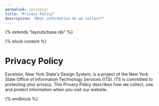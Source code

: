 ```yaml
---
permalink: /privacy/
title: "Privacy Policy"
description: "What information do we collect?"
---
```


{% extends "layouts/base.njk" %}

{% block content %}

# Privacy Policy

Excelsior, New York State's Design System, is a project of the New York State Office of Information Technology Services (ITS). ITS is committed to protecting your privacy. This Privacy Policy describes how we collect, use, and protect information when you visit our website.

{% endblock %}